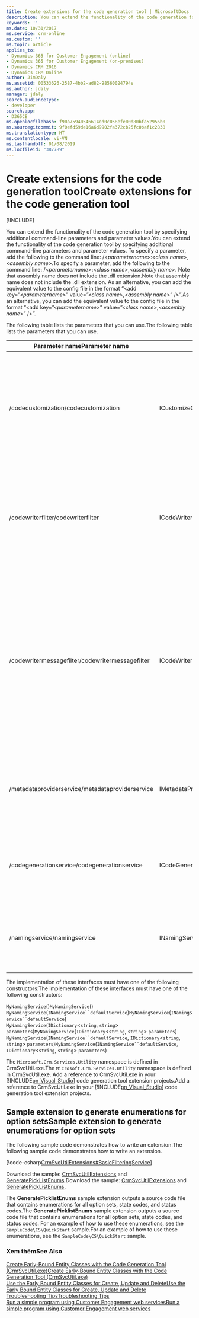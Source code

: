 ```yaml
---
title: Create extensions for the code generation tool | MicrosoftDocs
description: You can extend the functionality of the code generation tool by specifying additional command-line parameters and parameter values.
keywords: ''
ms.date: 10/31/2017
ms.service: crm-online
ms.custom: ''
ms.topic: article
applies_to:
- Dynamics 365 for Customer Engagement (online)
- Dynamics 365 for Customer Engagement (on-premises)
- Dynamics CRM 2016
- Dynamics CRM Online
author: JimDaly
ms.assetid: 00533626-2587-4bb2-ad82-98560024794e
ms.author: jdaly
manager: jdaly
search.audienceType:
- developer
search.app:
- D365CE
ms.openlocfilehash: f90a75940546614ed0c058efe00d80bfa52956b0
ms.sourcegitcommit: 9f0efd59de16a6d9902fa372cb25fc0baf1c2838
ms.translationtype: HT
ms.contentlocale: vi-VN
ms.lasthandoff: 01/08/2019
ms.locfileid: "387789"
---
```

# <a name="create-extensions-for-the-code-generation-tool"></a><span data-ttu-id="071f6-103">Create extensions for the code generation tool</span><span class="sxs-lookup"><span data-stu-id="071f6-103">Create extensions for the code generation tool</span></span>

[!INCLUDE[](../../includes/cc_applies_to_update_9_0_0.md)]

<span data-ttu-id="071f6-104">You can extend the functionality of the code generation tool by specifying additional command-line parameters and parameter values.</span><span class="sxs-lookup"><span data-stu-id="071f6-104">You can extend the functionality of the code generation tool by specifying additional command-line parameters and parameter values.</span></span> <span data-ttu-id="071f6-105">To specify a parameter, add the following to the command line: /\<*parametername*>:\<*class name*>,\<*assembly name*>.</span><span class="sxs-lookup"><span data-stu-id="071f6-105">To specify a parameter, add the following to the command line: /\<*parametername*>:\<*class name*>,\<*assembly name*>.</span></span> <span data-ttu-id="071f6-106">Note that assembly name does not include the .dll extension.</span><span class="sxs-lookup"><span data-stu-id="071f6-106">Note that assembly name does not include the .dll extension.</span></span> <span data-ttu-id="071f6-107">As an alternative, you can add the equivalent value to the config file in the format “<add key=”\<*parametername*>” value=”\<*class name*>,\<*assembly name*>” />”.</span><span class="sxs-lookup"><span data-stu-id="071f6-107">As an alternative, you can add the equivalent value to the config file in the format “<add key=”\<*parametername*>” value=”\<*class name*>,\<*assembly name*>” />”.</span></span>  

<span data-ttu-id="071f6-108">The following table lists the parameters that you can use.</span><span class="sxs-lookup"><span data-stu-id="071f6-108">The following table lists the parameters that you can use.</span></span>  

|<span data-ttu-id="071f6-109">Parameter name</span><span class="sxs-lookup"><span data-stu-id="071f6-109">Parameter name</span></span>|<span data-ttu-id="071f6-110">Interface Name</span><span class="sxs-lookup"><span data-stu-id="071f6-110">Interface Name</span></span>|<span data-ttu-id="071f6-111">Mô tả</span><span class="sxs-lookup"><span data-stu-id="071f6-111">Description</span></span>|  
|--------------------|--------------------|-----------------|  
|<span data-ttu-id="071f6-112">/codecustomization</span><span class="sxs-lookup"><span data-stu-id="071f6-112">/codecustomization</span></span>|<span data-ttu-id="071f6-113">ICustomizeCodeDomService</span><span class="sxs-lookup"><span data-stu-id="071f6-113">ICustomizeCodeDomService</span></span>|<span data-ttu-id="071f6-114">Called after the CodeDOM generation has been completed, assuming the default instance of `ICodeGenerationService`.</span><span class="sxs-lookup"><span data-stu-id="071f6-114">Called after the CodeDOM generation has been completed, assuming the default instance of `ICodeGenerationService`.</span></span> <span data-ttu-id="071f6-115">It is useful for generating additional classes, such as the constants in picklists.</span><span class="sxs-lookup"><span data-stu-id="071f6-115">It is useful for generating additional classes, such as the constants in picklists.</span></span>|  
|<span data-ttu-id="071f6-116">/codewriterfilter</span><span class="sxs-lookup"><span data-stu-id="071f6-116">/codewriterfilter</span></span>|<span data-ttu-id="071f6-117">ICodeWriterFilterService</span><span class="sxs-lookup"><span data-stu-id="071f6-117">ICodeWriterFilterService</span></span>|<span data-ttu-id="071f6-118">Called during the process of CodeDOM generation, assuming the default instance of `ICodeGenerationService`, to determine whether a specific object or property should be generated.</span><span class="sxs-lookup"><span data-stu-id="071f6-118">Called during the process of CodeDOM generation, assuming the default instance of `ICodeGenerationService`, to determine whether a specific object or property should be generated.</span></span>|  
|<span data-ttu-id="071f6-119">/codewritermessagefilter</span><span class="sxs-lookup"><span data-stu-id="071f6-119">/codewritermessagefilter</span></span>|<span data-ttu-id="071f6-120">ICodeWriterMessageFilterService</span><span class="sxs-lookup"><span data-stu-id="071f6-120">ICodeWriterMessageFilterService</span></span>|<span data-ttu-id="071f6-121">Called during the process of CodeDOM generation, assuming the default instance of `ICodeGenerationService`, to determine whether a specific message should be generated.</span><span class="sxs-lookup"><span data-stu-id="071f6-121">Called during the process of CodeDOM generation, assuming the default instance of `ICodeGenerationService`, to determine whether a specific message should be generated.</span></span> <span data-ttu-id="071f6-122">This should not be used for requests/responses as these are already generated in Microsoft.Crm.Sdk.Proxy.dll and Microsoft.Xrm.Sdk.dll.</span><span class="sxs-lookup"><span data-stu-id="071f6-122">This should not be used for requests/responses as these are already generated in Microsoft.Crm.Sdk.Proxy.dll and Microsoft.Xrm.Sdk.dll.</span></span>|  
|<span data-ttu-id="071f6-123">/metadataproviderservice</span><span class="sxs-lookup"><span data-stu-id="071f6-123">/metadataproviderservice</span></span>|<span data-ttu-id="071f6-124">IMetadataProviderService</span><span class="sxs-lookup"><span data-stu-id="071f6-124">IMetadataProviderService</span></span>|<span data-ttu-id="071f6-125">Called to retrieve the metadata from the server.</span><span class="sxs-lookup"><span data-stu-id="071f6-125">Called to retrieve the metadata from the server.</span></span> <span data-ttu-id="071f6-126">This may be called multiple times during the generation process, so the data should be cached.</span><span class="sxs-lookup"><span data-stu-id="071f6-126">This may be called multiple times during the generation process, so the data should be cached.</span></span>|  
|<span data-ttu-id="071f6-127">/codegenerationservice</span><span class="sxs-lookup"><span data-stu-id="071f6-127">/codegenerationservice</span></span>|<span data-ttu-id="071f6-128">ICodeGenerationService</span><span class="sxs-lookup"><span data-stu-id="071f6-128">ICodeGenerationService</span></span>|<span data-ttu-id="071f6-129">Core implementation of the CodeDOM generation.</span><span class="sxs-lookup"><span data-stu-id="071f6-129">Core implementation of the CodeDOM generation.</span></span> <span data-ttu-id="071f6-130">If this is changed, the other extensions may not behave in the manner described.</span><span class="sxs-lookup"><span data-stu-id="071f6-130">If this is changed, the other extensions may not behave in the manner described.</span></span>|  
|<span data-ttu-id="071f6-131">/namingservice</span><span class="sxs-lookup"><span data-stu-id="071f6-131">/namingservice</span></span>|<span data-ttu-id="071f6-132">INamingService</span><span class="sxs-lookup"><span data-stu-id="071f6-132">INamingService</span></span>|<span data-ttu-id="071f6-133">Called during the CodeDOM generation to determine the name for objects, assuming the default implementation.</span><span class="sxs-lookup"><span data-stu-id="071f6-133">Called during the CodeDOM generation to determine the name for objects, assuming the default implementation.</span></span>|

<span data-ttu-id="071f6-134">The implementation of these interfaces must have one of the following constructors:</span><span class="sxs-lookup"><span data-stu-id="071f6-134">The implementation of these interfaces must have one of the following constructors:</span></span>

<span data-ttu-id="071f6-135">`MyNamingService`()</span><span class="sxs-lookup"><span data-stu-id="071f6-135">`MyNamingService`()</span></span><br />
<span data-ttu-id="071f6-136">`MyNamingService`(`INamingService``defaultService`)</span><span class="sxs-lookup"><span data-stu-id="071f6-136">`MyNamingService`(`INamingService``defaultService`)</span></span><br />
<span data-ttu-id="071f6-137">`MyNamingService`(`IDictionary`<`string`, `string`> `parameters`)</span><span class="sxs-lookup"><span data-stu-id="071f6-137">`MyNamingService`(`IDictionary`<`string`, `string`> `parameters`)</span></span><br />
<span data-ttu-id="071f6-138">`MyNamingService`(`INamingService``defaultService`, `IDictionary`<`string`, `string`> `parameters`)</span><span class="sxs-lookup"><span data-stu-id="071f6-138">`MyNamingService`(`INamingService``defaultService`, `IDictionary`<`string`, `string`> `parameters`)</span></span>

<span data-ttu-id="071f6-139">The `Microsoft.Crm.Services.Utility` namespace is defined in CrmSvcUtil.exe.</span><span class="sxs-lookup"><span data-stu-id="071f6-139">The `Microsoft.Crm.Services.Utility` namespace is defined in CrmSvcUtil.exe.</span></span> <span data-ttu-id="071f6-140">Add a reference to CrmSvcUtil.exe in your [!INCLUDE[pn_Visual_Studio](../../includes/pn-visual-studio.md)] code generation tool extension projects.</span><span class="sxs-lookup"><span data-stu-id="071f6-140">Add a reference to CrmSvcUtil.exe in your [!INCLUDE[pn_Visual_Studio](../../includes/pn-visual-studio.md)] code generation tool extension projects.</span></span>

<a name="Generate_Enums"></a>

## <a name="sample-extension-to-generate-enumerations-for-option-sets"></a><span data-ttu-id="071f6-141">Sample extension to generate enumerations for option sets</span><span class="sxs-lookup"><span data-stu-id="071f6-141">Sample extension to generate enumerations for option sets</span></span>

<span data-ttu-id="071f6-142">The following sample code demonstrates how to write an extension.</span><span class="sxs-lookup"><span data-stu-id="071f6-142">The following sample code demonstrates how to write an extension.</span></span>  

[!code-csharp[CrmSvcUtilExtensions#BasicFilteringService](../../snippets/csharp/CRMV8/crmsvcutilextensions/cs/basicfilteringservice.cs#basicfilteringservice)]  

<span data-ttu-id="071f6-143">Download the sample: [CrmSvcUtilExtensions](https://code.msdn.microsoft.com/Create-extensions-for-the-b8b24d1d) and  [GeneratePickListEnums](https://code.msdn.microsoft.com/Create-extensions-for-the-3dd56a27).</span><span class="sxs-lookup"><span data-stu-id="071f6-143">Download the sample: [CrmSvcUtilExtensions](https://code.msdn.microsoft.com/Create-extensions-for-the-b8b24d1d) and  [GeneratePickListEnums](https://code.msdn.microsoft.com/Create-extensions-for-the-3dd56a27).</span></span> 

<span data-ttu-id="071f6-144">The **GeneratePicklistEnums** sample extension outputs a source code file that contains enumerations for all option sets, state codes, and status codes.</span><span class="sxs-lookup"><span data-stu-id="071f6-144">The **GeneratePicklistEnums** sample extension outputs a source code file that contains enumerations for all option sets, state codes, and status codes.</span></span> <span data-ttu-id="071f6-145">For an example of how to use these enumerations, see the `SampleCode\CS\QuickStart` sample.</span><span class="sxs-lookup"><span data-stu-id="071f6-145">For an example of how to use these enumerations, see the `SampleCode\CS\QuickStart` sample.</span></span>  

### <a name="see-also"></a><span data-ttu-id="071f6-146">Xem thêm</span><span class="sxs-lookup"><span data-stu-id="071f6-146">See Also</span></span>

 [<span data-ttu-id="071f6-147">Create Early-Bound Entity Classes with the Code Generation Tool (CrmSvcUtil.exe)</span><span class="sxs-lookup"><span data-stu-id="071f6-147">Create Early-Bound Entity Classes with the Code Generation Tool (CrmSvcUtil.exe)</span></span>](create-early-bound-entity-classes-code-generation-tool.md)<br />
 [<span data-ttu-id="071f6-148">Use the Early Bound Entity Classes for Create, Update and Delete</span><span class="sxs-lookup"><span data-stu-id="071f6-148">Use the Early Bound Entity Classes for Create, Update and Delete</span></span>](use-entity-class-create-update-delete.md)<br />
 [<span data-ttu-id="071f6-149">Troubleshooting Tips</span><span class="sxs-lookup"><span data-stu-id="071f6-149">Troubleshooting Tips</span></span>](troubleshooting-tips.md)<br />
 [<span data-ttu-id="071f6-150">Run a simple program using Customer Engagement web services</span><span class="sxs-lookup"><span data-stu-id="071f6-150">Run a simple program using Customer Engagement web services</span></span>](../simple-program-web-services.md)
